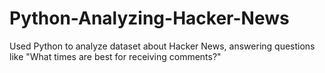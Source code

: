 # Python-Analyzing-Hacker-News
Used Python to analyze dataset about Hacker News, answering questions like "What times are best for receiving comments?"
